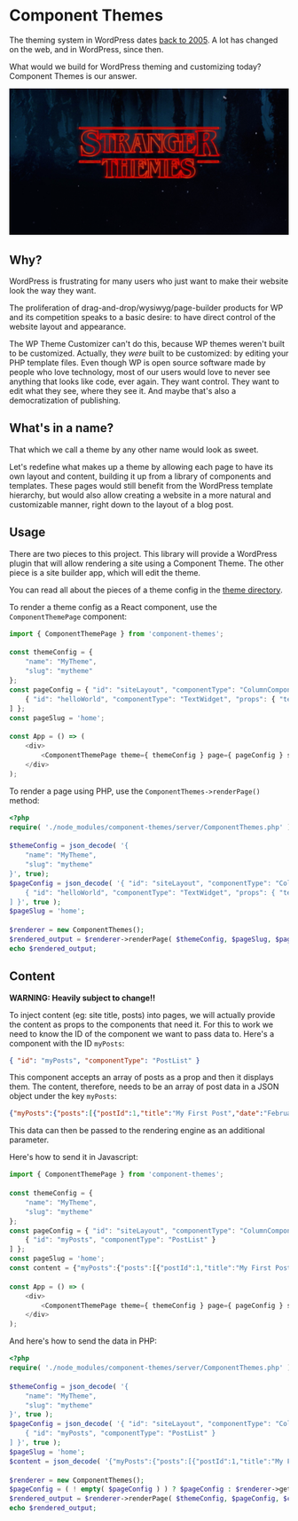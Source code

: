 # Component Themes

The theming system in WordPress dates [back to 2005](https://wordpress.org/news/2005/02/strayhorn/). A lot has changed on the web, and in WordPress, since then.

What would we build for WordPress theming and customizing today? Component Themes is our answer.

<img src="stranger-themes.png">

## Why?

WordPress is frustrating for many users who just want to make their website look the way they want.

The proliferation of drag-and-drop/wysiwyg/page-builder products for WP and its competition speaks to a basic desire: to have direct control of the website layout and appearance.

The WP Theme Customizer can't do this, because WP themes weren't built to be customized. Actually, they *were* built to be customized: by editing your PHP template files. Even though WP is open source software made by people who love technology, most of our users would love to never see anything that looks like code, ever again. They want control. They want to edit what they see, where they see it. And maybe that's also a democratization of publishing.

## What's in a name?

That which we call a theme by any other name would look as sweet.

Let's redefine what makes up a theme by allowing each page to have its own layout and content, building it up from a library of components and templates. These pages would still benefit from the WordPress template hierarchy, but would also allow creating a website in a more natural and customizable manner, right down to the layout of a blog post.

## Usage

There are two pieces to this project. This library will provide a WordPress plugin that will allow rendering a site using a Component Theme. The other piece is a site builder app, which will edit the theme.

You can read all about the pieces of a theme config in the [theme directory](./src/themes/README.md).

To render a theme config as a React component, use the `ComponentThemePage` component:

```js
import { ComponentThemePage } from 'component-themes';

const themeConfig = {
	"name": "MyTheme",
	"slug": "mytheme"
};
const pageConfig = { "id": "siteLayout", "componentType": "ColumnComponent", "children": [
	{ "id": "helloWorld", "componentType": "TextWidget", "props": { "text": "hello world" } }
] };
const pageSlug = 'home';

const App = () => (
	<div>
		<ComponentThemePage theme={ themeConfig } page={ pageConfig } slug={ pageSlug } />
	</div>
);
```

To render a page using PHP, use the `ComponentThemes->renderPage()` method:

```php
<?php
require( './node_modules/component-themes/server/ComponentThemes.php' );

$themeConfig = json_decode( '{
	"name": "MyTheme",
	"slug": "mytheme"
}', true);
$pageConfig = json_decode( '{ "id": "siteLayout", "componentType": "ColumnComponent", "children": [
	{ "id": "helloWorld", "componentType": "TextWidget", "props": { "text": "hello world" } }
] }', true );
$pageSlug = 'home';

$renderer = new ComponentThemes();
$rendered_output = $renderer->renderPage( $themeConfig, $pageSlug, $pageConfig );
echo $rendered_output;
```

## Content

**WARNING: Heavily subject to change!!**

To inject content (eg: site title, posts) into pages, we will actually provide the content as props to the components that need it. For this to work we need to know the ID of the component we want to pass data to. Here's a component with the ID `myPosts`:

```json
{ "id": "myPosts", "componentType": "PostList" }
```

This component accepts an array of posts as a prop and then it displays them. The content, therefore, needs to be an array of post data in a JSON object under the key `myPosts`:

```json
{"myPosts":{"posts":[{"postId":1,"title":"My First Post","date":"February 22, 2013","author":"The Human","link":"http://localhost:3000","content":"This is my very first blog post."}]}}
```

This data can then be passed to the rendering engine as an additional parameter.

Here's how to send it in Javascript:

```js
import { ComponentThemePage } from 'component-themes';

const themeConfig = {
	"name": "MyTheme",
	"slug": "mytheme"
};
const pageConfig = { "id": "siteLayout", "componentType": "ColumnComponent", "children": [
	{ "id": "myPosts", "componentType": "PostList" }
] };
const pageSlug = 'home';
const content = {"myPosts":{"posts":[{"postId":1,"title":"My First Post","date":"February 22, 2013","author":"The Human","link":"http://localhost:3000","content":"This is my very first blog post."}]}};

const App = () => (
	<div>
		<ComponentThemePage theme={ themeConfig } page={ pageConfig } slug={ pageSlug } content={ content } />
	</div>
);
```

And here's how to send the data in PHP:

```php
<?php
require( './node_modules/component-themes/server/ComponentThemes.php' );

$themeConfig = json_decode( '{
	"name": "MyTheme",
	"slug": "mytheme"
}', true );
$pageConfig = json_decode( '{ "id": "siteLayout", "componentType": "ColumnComponent", "children": [
	{ "id": "myPosts", "componentType": "PostList" }
] }', true );
$pageSlug = 'home';
$content = json_decode( '{"myPosts":{"posts":[{"postId":1,"title":"My First Post","date":"February 22, 2013","author":"The Human","link":"http://localhost:3000","content":"This is my very first blog post."}]}}', true );

$renderer = new ComponentThemes();
$pageConfig = ( ! empty( $pageConfig ) ) ? $pageConfig : $renderer->getTemplateForSlug( $themeConfig, $pageSlug );
$rendered_output = $renderer->renderPage( $themeConfig, $pageConfig, $content );
echo $rendered_output;
```

